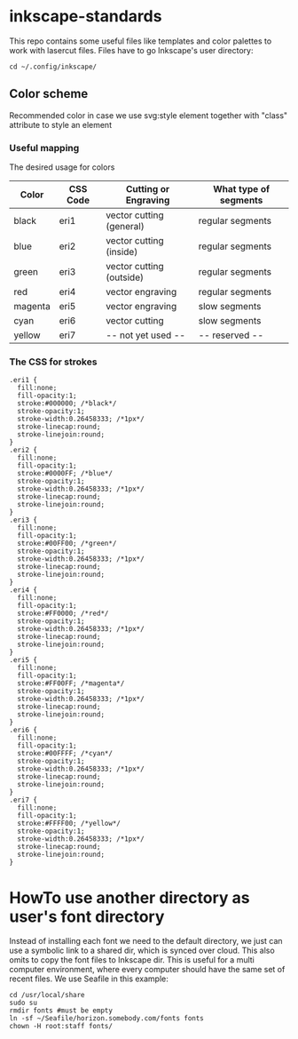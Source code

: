# inkscape-standards

This repo contains some useful files like templates and color palettes to work with lasercut files. Files have to go Inkscape's user directory:

```
cd ~/.config/inkscape/
```

## Color scheme
Recommended color in case we use svg:style element together with "class" attribute to style an element

### Useful mapping
The desired usage for colors

| Color  | CSS Code | Cutting or Engraving     | What type of segments |
|--------|----------|--------------------------|-----------------------|
|black   | eri1     | vector cutting (general) | regular segments      |
|blue    | eri2     | vector cutting (inside)  | regular segments      |
|green   | eri3     | vector cutting (outside) | regular segments      |
|red     | eri4     | vector engraving         | regular segments      |
|magenta | eri5     | vector engraving         | slow segments         |
|cyan    | eri6     | vector cutting           | slow segments         |
|yellow  | eri7     | -- not yet used --       | -- reserved --        |

### The CSS for strokes
```
.eri1 {
  fill:none;
  fill-opacity:1;
  stroke:#000000; /*black*/
  stroke-opacity:1;
  stroke-width:0.26458333; /*1px*/
  stroke-linecap:round;
  stroke-linejoin:round;
}
.eri2 {
  fill:none;
  fill-opacity:1;
  stroke:#0000FF; /*blue*/
  stroke-opacity:1;
  stroke-width:0.26458333; /*1px*/
  stroke-linecap:round;
  stroke-linejoin:round;
}
.eri3 {
  fill:none;
  fill-opacity:1;
  stroke:#00FF00; /*green*/
  stroke-opacity:1;
  stroke-width:0.26458333; /*1px*/
  stroke-linecap:round;
  stroke-linejoin:round;
}
.eri4 {
  fill:none;
  fill-opacity:1;
  stroke:#FF0000; /*red*/
  stroke-opacity:1;
  stroke-width:0.26458333; /*1px*/
  stroke-linecap:round;
  stroke-linejoin:round;
}
.eri5 {
  fill:none;
  fill-opacity:1;
  stroke:#FF00FF; /*magenta*/
  stroke-opacity:1;
  stroke-width:0.26458333; /*1px*/
  stroke-linecap:round;
  stroke-linejoin:round;
}
.eri6 {
  fill:none;
  fill-opacity:1;
  stroke:#00FFFF; /*cyan*/
  stroke-opacity:1;
  stroke-width:0.26458333; /*1px*/
  stroke-linecap:round;
  stroke-linejoin:round;
}
.eri7 {
  fill:none;
  fill-opacity:1;
  stroke:#FFFF00; /*yellow*/
  stroke-opacity:1;
  stroke-width:0.26458333; /*1px*/
  stroke-linecap:round;
  stroke-linejoin:round;
}
```

# HowTo use another directory as user's font directory
Instead of installing each font we need to the default directory, we just can use a symbolic link to a shared dir, which is synced over cloud. This also omits to copy the font files to Inkscape dir. This is useful for a multi computer environment, where every computer should have the same set of recent files. We use Seafile in this example:
```
cd /usr/local/share
sudo su
rmdir fonts #must be empty
ln -sf ~/Seafile/horizon.somebody.com/fonts fonts
chown -H root:staff fonts/
```
